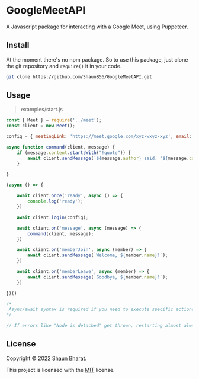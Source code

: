# GoogleMeetAPI
 A Javascript package for interacting with a Google Meet, using Puppeteer.

## Install

At the moment there's no npm package. So to use this package, just clone the git repository and `require()` it in your code.

```bash
git clone https://github.com/ShaunB56/GoogleMeetAPI.git
```

## Usage

> examples/start.js

```javascript
const { Meet } = require('../meet');
const client = new Meet();

config = { meetingLink: 'https://meet.google.com/xyz-wxyz-xyz', email: '', pw: '' };

async function command(client, message) {
    if (message.content.startsWith("!quote")) {
        await client.sendMessage(`${message.author} said, "${message.content.replace("!quote ", "")}" at ${message.time}`);
    }

}

(async () => {

    await client.once('ready', async () => {
        console.log('ready');
    })

    await client.login(config);

    await client.on('message', async (message) => {
        command(client, message);
    })

    await client.on('memberJoin', async (member) => {
        await client.sendMessage(`Welcome, ${member.name}!`);
    })

    await client.on('memberLeave', async (member) => {
        await client.sendMessage(`Goodbye, ${member.name}!`);
    })

})()

/*
 Async/await syntax is required if you need to execute specific actions with Puppeteer or don't want to be limited to only the events already implemented.
*/

// If errors like "Node is detached" get thrown, restarting almost always fixes most errors
```

## License

Copyright © 2022 [Shaun Bharat](https://github.com/ShaunB56).

This project is licensed with the [MIT](https://github.com/ShaunB56/GoogleMeetAPI/blob/main/LICENSE) license.
